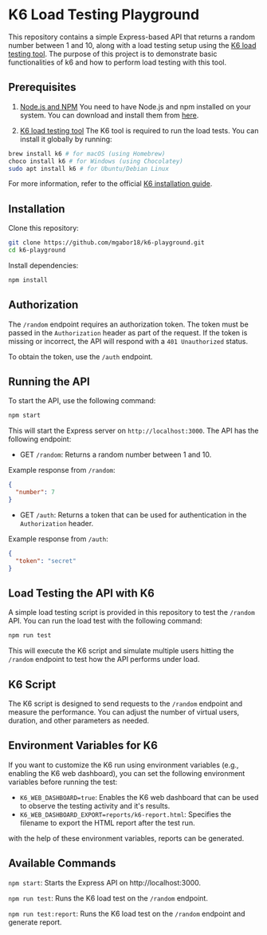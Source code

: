 # K6 Load Testing Playground

This repository contains a simple Express-based API that returns a random number between 1 and 10, along with a load testing setup using the [K6 load testing tool](https://k6.io/). The purpose of this project is to demonstrate basic functionalities of k6 and how to perform load testing with this tool.

## Prerequisites

1. [Node.js and NPM](https://nodejs.org/)
   You need to have Node.js and npm installed on your system. You can download and install them from [here](https://nodejs.org/).

2. [K6 load testing tool](https://k6.io/)
   The K6 tool is required to run the load tests. You can install it globally by running:

```bash
brew install k6 # for macOS (using Homebrew)
choco install k6 # for Windows (using Chocolatey)
sudo apt install k6 # for Ubuntu/Debian Linux
```

For more information, refer to the official [K6 installation guide](https://grafana.com/docs/k6/latest/set-up/install-k6/).

## Installation

Clone this repository:

```bash
git clone https://github.com/mgabor18/k6-playground.git
cd k6-playground
```

Install dependencies:

```bash
npm install
```

## Authorization

The `/random` endpoint requires an authorization token. The token must be passed in the `Authorization` header as part of the request. If the token is missing or incorrect, the API will respond with a `401 Unauthorized` status.

To obtain the token, use the `/auth` endpoint.

## Running the API

To start the API, use the following command:

```bash
npm start
```

This will start the Express server on `http://localhost:3000`. The API has the following endpoint:

- GET `/random`: Returns a random number between 1 and 10.

Example response from `/random`:

```json
{
  "number": 7
}
```

- GET `/auth`: Returns a token that can be used for authentication in the `Authorization` header.

Example response from `/auth`:

```json
{
  "token": "secret"
}
```

## Load Testing the API with K6

A simple load testing script is provided in this repository to test the `/random` API. You can run the load test with the following command:

```bash
npm run test
```

This will execute the K6 script and simulate multiple users hitting the `/random` endpoint to test how the API performs under load.

## K6 Script

The K6 script is designed to send requests to the `/random` endpoint and measure the performance.
You can adjust the number of virtual users, duration, and other parameters as needed.

## Environment Variables for K6

If you want to customize the K6 run using environment variables (e.g., enabling the K6 web dashboard), you can set the following environment variables before running the test:

- `K6_WEB_DASHBOARD=true`: Enables the K6 web dashboard that can be used to observe the testing activity and it's results.
- `K6_WEB_DASHBOARD_EXPORT=reports/k6-report.html`: Specifies the filename to export the HTML report after the test run.

with the help of these environment variables, reports can be generated.

## Available Commands

`npm start`: Starts the Express API on http://localhost:3000.

`npm run test`: Runs the K6 load test on the `/random` endpoint.

`npm run test:report`: Runs the K6 load test on the `/random` endpoint and generate report.
